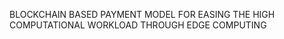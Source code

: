 BLOCKCHAIN BASED PAYMENT MODEL FOR EASING THE HIGH           COMPUTATIONAL WORKLOAD THROUGH EDGE COMPUTING
```
